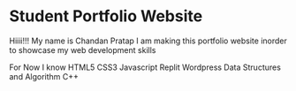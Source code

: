 # Student Portfolio Website
Hiiii!!! My name is Chandan Pratap  I am making this portfolio
 website inorder to showcase my web development skills 

 For Now I know
 HTML5
 CSS3
 Javascript
 Replit
 Wordpress
 Data Structures and Algorithm
 C++

